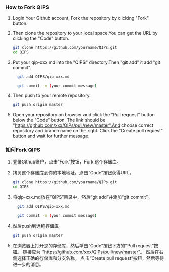 ### How to Fork QIPS

 1. Login Your Github account, Fork the repository by clicking "Fork" button.

 2. Then clone the repository to your local space.You can get the URL by clicking the "Code" button.

    ```bash
    git clone https://github.com/yourname/QIPs.git
    cd QIPS
    ```

 3. Put your qip-xxx.md into the "QIPS" directory.Then "git add" it add "git commit".

    ```bash
      git add QIPS/qip-xxx.md
    
      git commit -m (your commit message)
    ```

 4. Then push to your remote repository.

    ```bash
    git push origin master
    ```

 5. Open your repository on browser and click the "Pull request" button below the "Code" button. The link should be "https://github.com/xxx/QIPs/pull/new/master".And choose correct repository and branch name on the right. Click the "Create pull request" button and wait for further message.


### 如何Fork QIPS

 1. 登录Github账户，点击“Fork”按钮，Fork 这个存储库。

 2. 拷贝这个存储库到你的本地地址。点击“Code”按钮获得URL。

    ```bash
    git clone https://github.com/yourname/QIPs.git
    cd QIPS
    ```

 3. 将qip-xxx.md放在“QIPS”目录中，然后“git add”并添加“git commit”。

    ```bash
      git add QIPS/qip-xxx.md
    
      git commit -m (your commit message)
    ```

 4. 然后push到远程存储库。

    ```bash
    git push origin master
    ```

 5. 在浏览器上打开您的存储库，然后单击“Code”按钮下方的“Pull request”按钮。 链接应为 "https://github.com/xxx/QIPs/pull/new/master"。 然后在右侧选择正确的存储库和分支名称。 点击“Create pull request”按钮，然后等待进一步的消息。
